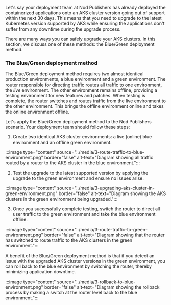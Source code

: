 Let's say your deployment team at Nod Publishers has already deployed the containerized applications onto an AKS cluster version going out of support within the next 30 days. This means that you need to upgrade to the latest Kubernetes version supported by AKS while ensuring the applications don't suffer from any downtime during the upgrade process.

There are many ways you can safely upgrade your AKS clusters. In this section, we discuss one of these methods: the Blue/Green deployment method.

### The Blue/Green deployment method

The Blue/Green deployment method requires two almost identical production environments, a blue environment and a green environment. The router responsible for directing traffic routes all traffic to one environment, the *live* environment. The other environment remains offline, providing a testing environment for new features and patches. When testing is complete, the router switches and routes traffic from the live environment to the other environment. This brings the offline environment online and takes the online environment offline.

Let's apply the Blue/Green deployment method to the Nod Publishers scenario. Your deployment team should follow these steps:

1. Create two identical AKS cluster environments: a live (online) blue environment and an offline green environment.

 :::image type="content" source="../media/3-route-traffic-to-blue-environment.png" border="false" alt-text="Diagram showing all traffic routed by a router to the AKS cluster in the blue environment.":::

2. Test the upgrade to the latest supported version by applying the upgrade to the green environment and ensure no issues arise.

 :::image type="content" source="../media/3-upgrading-aks-cluster-in-green-environment.png" border="false" alt-text="Diagram showing the AKS clusters in the green environment being upgraded.":::

3. Once you successfully complete testing, switch the router to direct all user traffic to the green environment and take the blue environment offline.

 :::image type="content" source="../media/3-route-traffic-to-green-environment.png" border="false" alt-text="Diagram showing that the router has switched to route traffic to the AKS clusters in the green environment.":::

A benefit of the Blue/Green deployment method is that if you detect an issue with the upgraded AKS cluster versions in the green environment, you can roll back to the blue environment by switching the router, thereby minimizing application downtime.

 :::image type="content" source="../media/3-rollback-to-blue-environment.png" border="false" alt-text="Diagram showing the rollback process by making a switch at the router level back to the blue environment.":::
